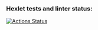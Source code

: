 ### Hexlet tests and linter status:
[![Actions Status](https://github.com/IxxyDev/java-project-71/workflows/hexlet-check/badge.svg)](https://github.com/IxxyDev/java-project-71/actions)